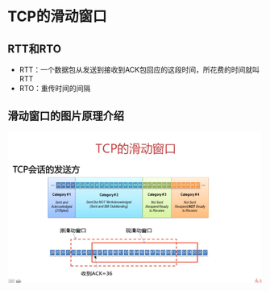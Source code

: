 # TCP的滑动窗口

## RTT和RTO

* RTT：一个数据包从发送到接收到ACK包回应的这段时间，所花费的时间就叫RTT
* RTO：重传时间的间隔

## 滑动窗口的图片原理介绍

![](/TCP的滑动窗口/1.png)



